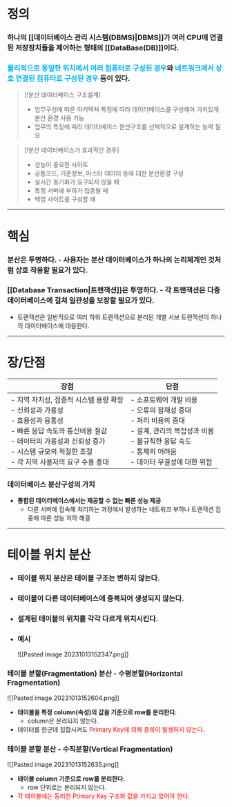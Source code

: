 # 정의
### 하나의 [[데이터베이스 관리 시스템(DBMS)|DBMS]]가 여러 CPU에 연결된 저장장치들을 제어하는 형태의 [[DataBase(DB)]]이다.
### <font color="#00b0f0">물리적으로 동일한 위치에서 여러 컴퓨터로 구성된 경우</font>와 <font color="#00b0f0">네트워크에서 상호 연결된 컴퓨터로 구성된 경우</font> 등이 있다.
>[!분산 데이터베이스 구조설계]
>- 업무구성에 따른 아키텍처 특징에 따라 데이터베이스를 구성해야 가치있게 분산 환경 사용 가능
>- 업무의 특징에 따라 데이터베이스 분산구조를 선택적으로 설계하는 능력 필요

>[!분산 데이터베이스가 효과적인 경우]
>- 성능이 중요한 사이트
>- 공통코드, 기준정보, 마스터 데이터 등에 대한 분산환경 구성
>- 실시간 동기화가 요구되지 않을 때
>- 특정 서버에 부하가 집중될 때
>- 백업 사이트를 구성할 때

---

# 핵심
### 분산은 투명하다. - 사용자는 분산 데이터베이스가 하나의 논리체계인 것처럼 상호 작용할 필요가 있다.
### [[Database Transaction|트랜잭션]]은 투명하다. - 각 트랜잭션은 다중 데이터베이스에 걸쳐 일관성을 보장할 필요가 있다.
- 트랜잭션은 일반적으로 여러 하위 트랜잭션으로 분리된 개별 서브 트랜잭션이 하나의 데이터베이스에 대응한다.

---

# 장/단점

|<center>장점</center>|<center>단점</center>|
|----|----|
|- 지역 자치성, 점증적 시스템 용량 확장<br/>- 신뢰성과 가용성<br/>- 효용성과 융통성<br/>- 빠른 응답 속도와 통신비용 절감<br/>- 데이터의 가용성과 신뢰성 증가<br/>- 시스템 규모의 적절한 조절<br/>- 각 지역 사용자의 요구 수용 증대|- 소프트웨어 개발 비용<br/>- 오류의 잠재성 증대<br/>- 처리 비용의 증대<br/>- 설계, 관리의 복잡성과 비용<br/>- 불규칙한 응답 속도<br/>- 통제의 어려움<br/>- 데이터 무결성에 대한 위협|

### 데이터베이스 분산구성의 가치
- **통합된 데이터베이스에서는 제공할 수 없는 빠른 성능 제공**
	- 다른 서버에 접속해 처리하는 과정에서 발생하는 네트워크 부하나 트랜잭션 집중에 따른 성능 저하 해결

---

# 테이블 위치 분산

- ### 테이블 위치 분산은 테이블 구조는 변하지 않는다.
- ### 테이블이 다른 데이터베이스에 중복되어 생성되지 않는다.
- ### 설계된 테이블의 위치를 각각 다르게 위치시킨다.
- ### 예시
	![[Pasted image 20231013152347.png]]
### 테이블 분할(Fragmentation) 분산 - 수평분할(Horizontal Fragmentation)
![[Pasted image 20231013152604.png]]
- **테이블을 특정 column(속성)의 값을 기준으로 row를 분리한다.**
	- column은 분리되지 않는다.
- 데이터를 한군데 집합시켜도 <font color="#ff0000">Primary Key에 의해 중복이 발생하지 않는다</font>.
### 테이블 분할 분산 - 수직분할(Vertical Fragmentation)
![[Pasted image 20231013152635.png]]
- **테이블 column 기준으로 row를 분리한다.**
	- row 단위로는 분리되지 않는다.
- <font color="#ff0000">각 테이블에는 동리한 Primary Key 구조와 값을 가지고 있어야 한다</font>.


